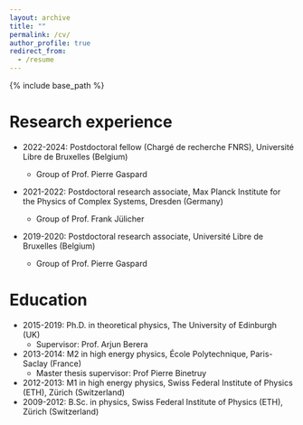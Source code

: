 ```yaml
---
layout: archive
title: ""
permalink: /cv/
author_profile: true
redirect_from:
  - /resume
---
```


{% include base_path %}

Research experience
======
* 2022-2024: Postdoctoral fellow (Chargé de recherche FNRS), Université Libre de Bruxelles (Belgium)
  * Group of Prof. Pierre Gaspard

* 2021-2022: Postdoctoral research associate, Max Planck Institute for the Physics of Complex Systems, Dresden (Germany)
  * Group of Prof. Frank Jülicher

* 2019-2020: Postdoctoral research associate, Université Libre de Bruxelles (Belgium) 
  * Group of Prof. Pierre Gaspard



Education
======
* 2015-2019: Ph.D. in theoretical physics, The University of Edinburgh (UK)
  * Supervisor: Prof. Arjun Berera
* 2013-2014: M2 in high energy physics, École Polytechnique, Paris-Saclay (France) 
  * Master thesis supervisor: Prof Pierre Binetruy
* 2012-2013: M1 in high energy physics, Swiss Federal Institute of Physics (ETH), Zürich (Switzerland) 
* 2009-2012: B.Sc. in physics, Swiss Federal Institute of Physics (ETH), Zürich (Switzerland) 


  

